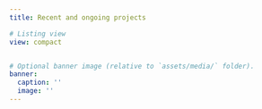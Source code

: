 ```yaml
---
title: Recent and ongoing projects

# Listing view
view: compact


# Optional banner image (relative to `assets/media/` folder).
banner:
  caption: ''
  image: ''
---
```

